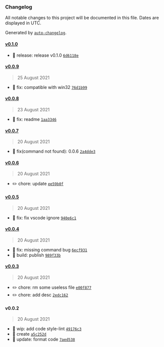 ### Changelog

All notable changes to this project will be documented in this file. Dates are displayed in UTC.

Generated by [`auto-changelog`](https://github.com/CookPete/auto-changelog).

#### [v0.1.0](https://github.com/weekitmo/flutter-assets-gen/compare/v0.0.9...v0.1.0)

- :bookmark: release: release v0.1.0 [`6d6118e`](https://github.com/weekitmo/flutter-assets-gen/commit/6d6118ef420c53552d45a12bc1e4c0dc42ed590a)

#### [v0.0.9](https://github.com/weekitmo/flutter-assets-gen/compare/v0.0.8...v0.0.9)

> 25 August 2021

- :bug: fix: compatible with win32 [`76d1b99`](https://github.com/weekitmo/flutter-assets-gen/commit/76d1b99e271afb396bb9d558299b618dea3b77ad)

#### [v0.0.8](https://github.com/weekitmo/flutter-assets-gen/compare/v0.0.7...v0.0.8)

> 23 August 2021

- :bug: fix: readme [`1aa3346`](https://github.com/weekitmo/flutter-assets-gen/commit/1aa3346bf053078c4ff6c2c2059a15bf625f33b0)

#### [v0.0.7](https://github.com/weekitmo/flutter-assets-gen/compare/v0.0.6...v0.0.7)

> 20 August 2021

- :bug: fix(command not found): 0.0.6 [`2a4dde3`](https://github.com/weekitmo/flutter-assets-gen/commit/2a4dde3882eae08ea634d2fb5ccba663c3f8e6a3)

#### [v0.0.6](https://github.com/weekitmo/flutter-assets-gen/compare/v0.0.5...v0.0.6)

> 20 August 2021

- :pencil2: chore: update [`ee59b0f`](https://github.com/weekitmo/flutter-assets-gen/commit/ee59b0fef7cdb2a0b65ecbcb713a90502613af75)

#### [v0.0.5](https://github.com/weekitmo/flutter-assets-gen/compare/v0.0.4...v0.0.5)

> 20 August 2021

- :bug: fix: fix vscode ignore [`940e6c1`](https://github.com/weekitmo/flutter-assets-gen/commit/940e6c1eda7d0f3006218f1137d77341b1376883)

#### [v0.0.4](https://github.com/weekitmo/flutter-assets-gen/compare/v0.0.3...v0.0.4)

> 20 August 2021

- :bug: fix: missing command bug [`6ecf931`](https://github.com/weekitmo/flutter-assets-gen/commit/6ecf931b164e498a68bc50d09acc39d024dc8a73)
- :rocket: build: publish [`989f33b`](https://github.com/weekitmo/flutter-assets-gen/commit/989f33b7455a316815abb35e661c09df01b83b54)

#### [v0.0.3](https://github.com/weekitmo/flutter-assets-gen/compare/v0.0.2...v0.0.3)

> 20 August 2021

- :pencil2: chore: rm some useless file [`e00f877`](https://github.com/weekitmo/flutter-assets-gen/commit/e00f877f575759108eb08696a1d819e9386ed552)
- :pencil2: chore: add desc [`2edc162`](https://github.com/weekitmo/flutter-assets-gen/commit/2edc162449a13a9ea9a433c569ab41b117f5e5dc)

#### v0.0.2

> 20 August 2021

- :construction: wip: add code style-lint [`49176c3`](https://github.com/weekitmo/flutter-assets-gen/commit/49176c313321fb00b54a78e9df0612a6161b715f)
- :tada: create [`a5c252d`](https://github.com/weekitmo/flutter-assets-gen/commit/a5c252d55e5e16846a83c43297667634c08a5ae4)
- :lipstick: update: format code [`7aed538`](https://github.com/weekitmo/flutter-assets-gen/commit/7aed538d7143787a34519fb15a88f6b38efbc9e0)
